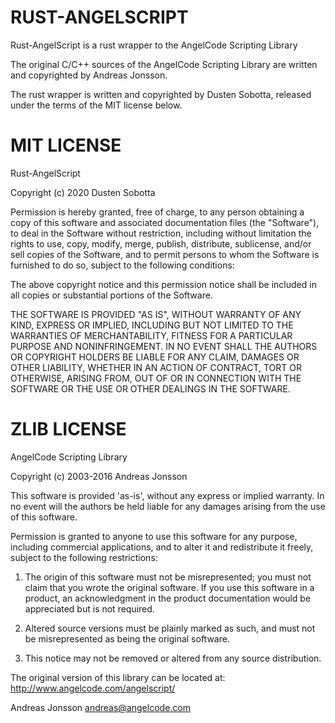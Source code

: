 # RUST-ANGELSCRIPT

Rust-AngelScript is a rust wrapper to the AngelCode Scripting Library

The original C/C++ sources of the AngelCode Scripting Library are
written and copyrighted by Andreas Jonsson.

The rust wrapper is written and copyrighted by Dusten Sobotta, released
under the terms of the MIT license below.



# MIT LICENSE

Rust-AngelScript

Copyright (c) 2020 Dusten Sobotta

Permission is hereby granted, free of charge, to any person obtaining a copy
of this software and associated documentation files (the "Software"), to deal
in the Software without restriction, including without limitation the rights
to use, copy, modify, merge, publish, distribute, sublicense, and/or sell
copies of the Software, and to permit persons to whom the Software is
furnished to do so, subject to the following conditions:

The above copyright notice and this permission notice shall be included in all
copies or substantial portions of the Software.

THE SOFTWARE IS PROVIDED "AS IS", WITHOUT WARRANTY OF ANY KIND, EXPRESS OR
IMPLIED, INCLUDING BUT NOT LIMITED TO THE WARRANTIES OF MERCHANTABILITY,
FITNESS FOR A PARTICULAR PURPOSE AND NONINFRINGEMENT. IN NO EVENT SHALL THE
AUTHORS OR COPYRIGHT HOLDERS BE LIABLE FOR ANY CLAIM, DAMAGES OR OTHER
LIABILITY, WHETHER IN AN ACTION OF CONTRACT, TORT OR OTHERWISE, ARISING FROM,
OUT OF OR IN CONNECTION WITH THE SOFTWARE OR THE USE OR OTHER DEALINGS IN THE
SOFTWARE.



# ZLIB LICENSE

AngelCode Scripting Library

Copyright (c) 2003-2016 Andreas Jonsson

This software is provided 'as-is', without any express or implied
warranty. In no event will the authors be held liable for any
damages arising from the use of this software.

Permission is granted to anyone to use this software for any
purpose, including commercial applications, and to alter it and
redistribute it freely, subject to the following restrictions:

1. The origin of this software must not be misrepresented; you
   must not claim that you wrote the original software. If you use
   this software in a product, an acknowledgment in the product
   documentation would be appreciated but is not required.

2. Altered source versions must be plainly marked as such, and
   must not be misrepresented as being the original software.

3. This notice may not be removed or altered from any source
   distribution.

The original version of this library can be located at:
http://www.angelcode.com/angelscript/

Andreas Jonsson
andreas@angelcode.com
